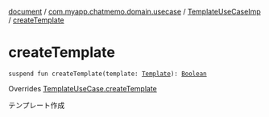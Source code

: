 [document](../../index.md) / [com.myapp.chatmemo.domain.usecase](../index.md) / [TemplateUseCaseImp](index.md) / [createTemplate](./create-template.md)

# createTemplate

`suspend fun createTemplate(template: `[`Template`](../../com.myapp.chatmemo.domain.model.entity/-template/index.md)`): `[`Boolean`](https://kotlinlang.org/api/latest/jvm/stdlib/kotlin/-boolean/index.html)

Overrides [TemplateUseCase.createTemplate](../-template-use-case/create-template.md)

テンプレート作成

